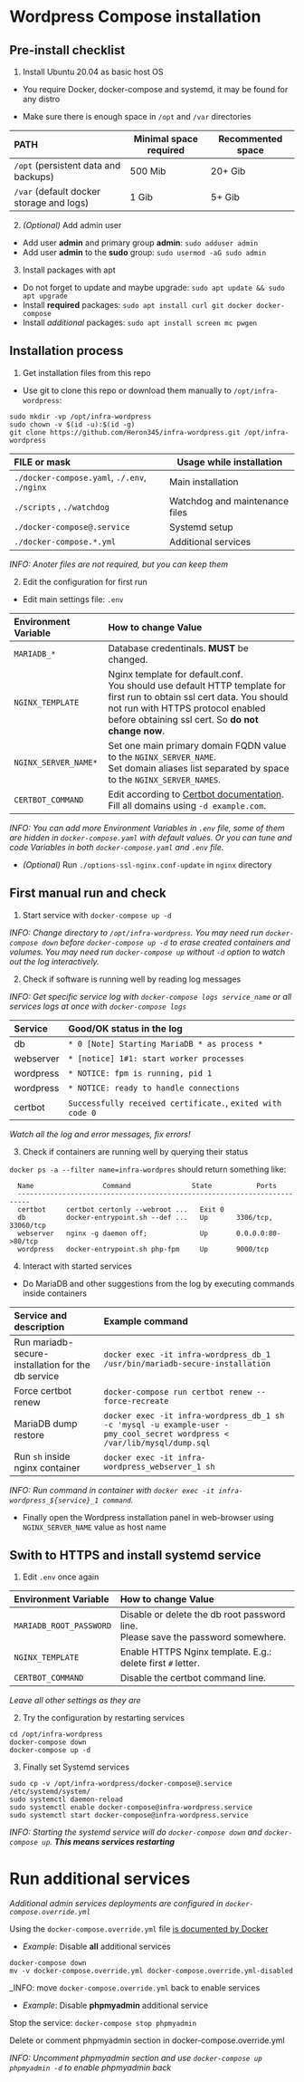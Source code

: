 
# Wordpress Compose installation

## Pre-install checklist

1. Install Ubuntu 20.04 as basic host OS

 * You require Docker, docker-compose and systemd,
   it may be found for any distro

 * Make sure there is enough space in `/opt` and `/var` directories

 | PATH | Minimal space required | Recommented space |
 |:-----|------------------------|-------------------|
 | `/opt` (persistent data and backups)     | 500 Mib | 20+ Gib |
 | `/var` (default docker storage and logs) | 1 Gib   | 5+ Gib  |

2. _(Optional)_ Add admin user
 * Add user **admin** and primary group **admin**: `sudo adduser admin`
 * Add user **admin** to the **sudo** group: `sudo usermod -aG sudo admin`

3. Install packages with apt
 * Do not forget to update and maybe upgrade: `sudo apt update && sudo apt upgrade`
 * Install **required** packages: `sudo apt install curl git docker docker-compose`
 * Install _additional_ packages: `sudo apt install screen mc pwgen`

## Installation process

1. Get installation files from this repo

 * Use git to clone this repo or download them manually to `/opt/infra-wordpress`:
```
sudo mkdir -vp /opt/infra-wordpress
sudo chown -v $(id -u):$(id -g)
git clone https://github.com/Heron345/infra-wordpress.git /opt/infra-wordpress
```

 | FILE or mask | Usage while installation |
 |:-------------|--------------------------|
 | `./docker-compose.yaml`, `./.env`, `./nginx` | Main installation |
 | `./scripts` , `./watchdog`    | Watchdog and maintenance files   |
 | `./docker-compose@.service`   | Systemd setup                    |
 | `./docker-compose.*.yml`      | Additional services              |

 _INFO: Anoter files are not required, but you can keep them_

2. Edit the configuration for first run

 * Edit main settings file: `.env`

 | Environment Variable | How to change Value |
 |:---------------------|:--------------------|
 | `MARIADB_*`          | Database credentinals. **MUST** be changed. |
 | `NGINX_TEMPLATE`     | Nginx template for default.conf. <br /> You should use default HTTP template for first run to obtain ssl cert data. You should not run with HTTPS protocol enabled before obtaining ssl cert. So **do not change now**. |
 | `NGINX_SERVER_NAME*` | Set one main primary domain FQDN value to the `NGINX_SERVER_NAME`. <br /> Set domain aliases list separated by space to the `NGINX_SERVER_NAMES`. |
 | `CERTBOT_COMMAND`    | Edit according to [Certbot documentation](https://eff-certbot.readthedocs.io/en/stable/using.html). <br /> Fill all domains using `-d example.com`. |

 _INFO: You can add more Environment Variables in `.env` file,
  some of them are hidden in `docker-compose.yaml` with default values.
  Or you can tune and code Variables in both `docker-compose.yaml` and `.env` file._

 * _(Optional)_ Run `./options-ssl-nginx.conf-update` in `nginx` directory

## First manual run and check

1. Start service with `docker-compose up -d`

 _INFO: Change directory to `/opt/infra-wordpress`.
  You may need run `docker-compose down` before `docker-compose up -d`
  to erase created containers and volumes.
  You may need run `docker-compose up` without `-d` option
  to watch out the log interactively._

2. Check if software is running well by reading log messages

 _INFO: Get specific service log with `docker-compose logs service_name`
  or all services logs at once with `docker-compose logs`_

 | Service   | Good/OK status in the log |
 |:----------|:--------------------------|
 | db        | `* 0 [Note] Starting MariaDB * as process *` |
 | webserver | `* [notice] 1#1: start worker processes`     |
 | wordpress | `* NOTICE: fpm is running, pid 1`            |
 | wordpress | `* NOTICE: ready to handle connections`      |
 | certbot   | `Successfully received certificate.`, `exited with code 0` |

 _Watch all the log and error messages, fix errors!_

3. Check if containers are running well by querying their status

`docker ps -a --filter name=infra-wordpres` should return something like:

```
  Name                 Command               State           Ports
  -------------------------------------------------------------------------
  certbot     certbot certonly --webroot ...   Exit 0
  db          docker-entrypoint.sh --def ...   Up       3306/tcp, 33060/tcp
  webserver   nginx -g daemon off;             Up       0.0.0.0:80->80/tcp
  wordpress   docker-entrypoint.sh php-fpm     Up       9000/tcp
```

4. Interact with started services

 * Do MariaDB and other suggestions from the log by executing commands inside containers

 | Service and description | Example command |
 |:------------------------|:----------------|
 | Run mariadb-secure-installation for the db service | `docker exec -it infra-wordpress_db_1 /usr/bin/mariadb-secure-installation` |
 | Force certbot renew  | `docker-compose run certbot renew --force-recreate` |
 | MariaDB dump restore | `docker exec -it infra-wordpress_db_1 sh -c 'mysql -u example-user -pmy_cool_secret wordpress < /var/lib/mysql/dump.sql` |
 | Run `sh` inside nginx container | `docker exec -it infra-wordpress_webserver_1 sh` |

 _INFO: Run command in container
 with `docker exec -it infra-wordpress_${service}_1 command`._

 * Finally open the Wordpress installation panel in web-browser
 using `NGINX_SERVER_NAME` value as host name

## Swith to HTTPS and install systemd service

1. Edit `.env` once again

 | Environment Variable | How to change Value |
 |:---------------------|:--------------------|
 | `MARIADB_ROOT_PASSWORD` | Disable or delete the db root password line. <br /> Please save the password somewhere. |
 | `NGINX_TEMPLATE`        | Enable HTTPS Nginx template. E.g.: delete first `#` letter. |
 | `CERTBOT_COMMAND`       | Disable the certbot command line. |

 _Leave all other settings as they are_

2. Try the configuration by restarting services
```
cd /opt/infra-wordpress
docker-compose down
docker-compose up -d
```

3. Finally set Systemd services
```
sudo cp -v /opt/infra-wordpress/docker-compose@.service /etc/systemd/system/
sudo systemctl daemon-reload
sudo systemctl enable docker-compose@infra-wordpress.service
sudo systemctl start docker-compose@infra-wordpress.service
```

 _INFO: Starting the systemd service will do `docker-compose down`
  and `docker-compose up`. **This means services restarting**_

# Run additional services

_Additional admin services deployments
 are configured in `docker-compose.override.yml`_

Using the `docker-compose.override.yml` file
 [is documented by Docker](https://docs.docker.com/compose/extends/)

* _Example_: Disable **all** additional services

```
docker-compose down
mv -v docker-compose.override.yml docker-compose.override.yml-disabled
```

_INFO: move `docker-compose.override.yml` back to enable services

* _Example_: Disable **phpmyadmin** additional service

Stop the service: `docker-compose stop phpmyadmin`

Delete or comment phpmyadmin section in docker-compose.override.yml

_INFO: Uncomment phpmyadmin section and use `docker-compose up phpmyadmin -d`
 to enable phpmyadmin back_
